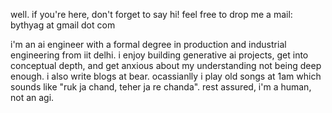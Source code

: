 well. if you're here, don't forget to say hi! feel free to drop me a mail: bythyag at gmail dot com

i'm an ai engineer with a formal degree in production and industrial engineering from iit delhi. i enjoy building generative ai projects, get into conceptual depth, and get anxious about my understanding not being deep enough. i also write blogs at bear. ocassianlly i play old songs at 1am which sounds like "ruk ja chand, teher ja re chanda". rest assured, i'm a human, not an agi.
